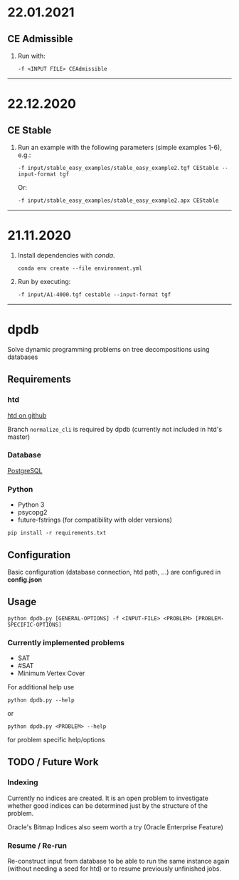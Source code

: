 # 22.01.2021
## CE Admissible

1. Run with:
    ```
    -f <INPUT FILE> CEAdmissible 
    ```
***


# 22.12.2020
## CE Stable

1. Run an example with the following parameters (simple examples 1-6), e.g.:
    ```
    -f input/stable_easy_examples/stable_easy_example2.tgf CEStable --input-format tgf
    ```
    Or:
    ```
    -f input/stable_easy_examples/stable_easy_example2.apx CEStable
    ```
***

# 21.11.2020
1. Install dependencies with *conda*.
    ```
    conda env create --file environment.yml
    ```

2. Run by executing:
    ```
    -f input/A1-4000.tgf cestable --input-format tgf
    ```

***

# dpdb
Solve dynamic programming problems on tree decompositions using databases

## Requirements

### htd

[htd on github](https://github.com/TU-Wien-DBAI/htd/)

Branch `normalize_cli` is required by dpdb (currently not included in htd's master)

### Database
[PostgreSQL](https://www.postgresql.org)

### Python
* Python 3
* psycopg2
* future-fstrings (for compatibility with older versions)
```
pip install -r requirements.txt
```

## Configuration
Basic configuration (database connection, htd path, ...) are configured in **config.json**

## Usage

```
python dpdb.py [GENERAL-OPTIONS] -f <INPUT-FILE> <PROBLEM> [PROBLEM-SPECIFIC-OPTIONS]
```

### Currently implemented problems
* SAT 
* #SAT
* Minimum Vertex Cover

For additional help use
```
python dpdb.py --help
```
or 
```
python dpdb.py <PROBLEM> --help
```
for problem specific help/options

## TODO / Future Work

### Indexing

Currently no indices are created. It is an open problem to investigate whether good indices can be determined just by the structure of the problem.

Oracle's Bitmap Indices also seem worth a try (Oracle Enterprise Feature)

### Resume / Re-run

Re-construct input from database to be able to run the same instance again (without needing a seed for htd) or to resume previously unfinished jobs.
